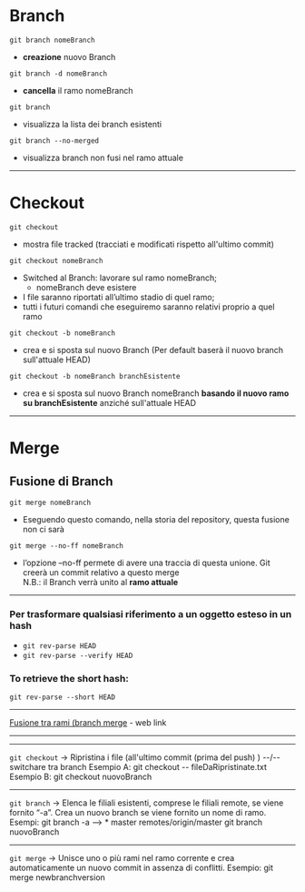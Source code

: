 # Branch
  
`git branch nomeBranch`
- **creazione** nuovo Branch

`git branch -d nomeBranch`
- **cancella** il ramo nomeBranch  

`git branch`
- visualizza la lista dei branch esistenti

`git branch --no-merged`
- visualizza branch non fusi nel ramo attuale

---
# Checkout

`git checkout`
- mostra file tracked (tracciati e modificati rispetto all'ultimo commit)

`git checkout nomeBranch`
- Switched al Branch: lavorare sul ramo nomeBranch;
    * nomeBranch deve esistere
- I file saranno riportati all’ultimo stadio di quel ramo;
- tutti i futuri comandi che eseguiremo saranno relativi proprio a quel ramo

`git checkout -b nomeBranch`
- crea e si sposta sul nuovo Branch (Per default baserà il nuovo branch sull'attuale HEAD)

`git checkout -b nomeBranch branchEsistente`
- crea e si sposta sul nuovo Branch nomeBranch **basando il nuovo ramo su branchEsistente** anziché sull'attuale HEAD

---
# Merge
## Fusione di Branch

`git merge nomeBranch`    
- Eseguendo questo comando, nella storia del repository, questa fusione non ci sarà  

`git merge --no-ff nomeBranch`  
- l’opzione –no-ff permete di avere una traccia di questa unione. Git creerà un commit relativo a questo merge  
N.B.: il Branch verrà unito al **ramo attuale**

---
### Per trasformare qualsiasi riferimento a un oggetto esteso in un hash
- `git rev-parse HEAD`
- `git rev-parse --verify HEAD`
### To retrieve the short hash:
`git rev-parse --short HEAD`

---
[Fusione tra rami (branch merge](https://devdev.it/guida-git-versioning/fusione-branch-merge/) - web link


---
---
`git checkout`  -> Ripristina i file (all'ultimo commit (prima del push) ) --/--  switchare tra branch
                Esempio A:  git checkout -- fileDaRipristinate.txt
                Esempio B:  git checkout nuovoBranch

---
`git branch`    -> Elenca le filiali esistenti, comprese le filiali remote, se viene fornito “-a”. Crea un nuovo branch se viene fornito un nome di ramo.
                Esempi:     git branch -a   --> * master remotes/origin/master
                            git branch nuovoBranch

---
`git merge`     -> Unisce uno o più rami nel ramo corrente e crea automaticamente un nuovo commit in assenza di conflitti.
                Esempio:    git merge newbranchversion

